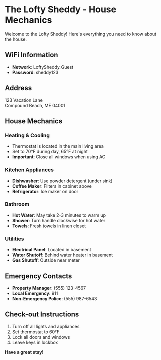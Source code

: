 # The Lofty Sheddy - House Mechanics

Welcome to the Lofty Sheddy! Here's everything you need to know about the house.

## WiFi Information
- **Network**: LoftySheddy_Guest
- **Password**: sheddy123

## Address
123 Vacation Lane  
Compound Beach, ME 04001

## House Mechanics

### Heating & Cooling
- Thermostat is located in the main living area
- Set to 70°F during day, 65°F at night
- **Important**: Close all windows when using AC

### Kitchen Appliances
- **Dishwasher**: Use powder detergent (under sink)
- **Coffee Maker**: Filters in cabinet above
- **Refrigerator**: Ice maker on door

### Bathroom
- **Hot Water**: May take 2-3 minutes to warm up
- **Shower**: Turn handle clockwise for hot water
- **Towels**: Fresh towels in linen closet

### Utilities
- **Electrical Panel**: Located in basement
- **Water Shutoff**: Behind water heater in basement
- **Gas Shutoff**: Outside near meter

## Emergency Contacts
- **Property Manager**: (555) 123-4567
- **Local Emergency**: 911
- **Non-Emergency Police**: (555) 987-6543

## Check-out Instructions
1. Turn off all lights and appliances
2. Set thermostat to 60°F
3. Lock all doors and windows
4. Leave keys in lockbox

**Have a great stay!** 